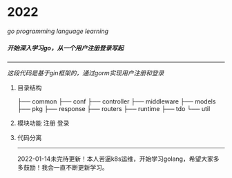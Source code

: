 # 2022

*go programming language learning*

##### 开始深入学习go，从一个用户注册登录写起

---

*这段代码是基于gin框架的，通过gorm实现用户注册和登录*

1. 目录结构

   ├── common
   ├── conf
   ├── controller
   ├── middleware
   ├── models
   ├── pkg
   ├── response
   ├── routers
   ├── runtime
   ├── tdo
   └── util
3. 模块功能
   注册
   登录
4. 代码分离

   ---

   2022-01-14未完待更新！本人苦逼k8s运维，开始学习golang，希望大家多多鼓励！我会一直不断更新学习。
